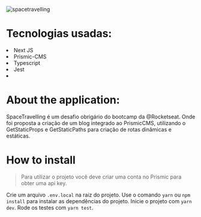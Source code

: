 ![spacetravelling](https://user-images.githubusercontent.com/55575751/147170838-db55a4a7-f7df-41ec-b984-5aa3b49646ce.gif)

<h1> Tecnologias usadas: </h1>

<li> Next JS </li>
<li> Prismic-CMS </li>
<li> Typescript </li>
<li> Jest <li>

<h1>About the application: </h1>

<p>

SpaceTravelling é um desafio obrigário do bootcamp da @Rocketseat. Onde foi proposta a criação de um blog integrado ao PrismicCMS, utilizando o GetStaticProps e GetStaticPaths para criação de rotas dinâmicas e estáticas.

</p>

<h1> How to install </h1>
<p>

> Para utilizar o projeto você deve criar uma conta no Prismic para obter uma api key.

Crie um arquivo `.env.local` na raiz do projeto.
Use o comando `yarn` ou `npm install` para instalar as dependências do projeto.
Inicie o projeto com `yarn dev`.
Rode os testes com `yarn test`.

</p>
